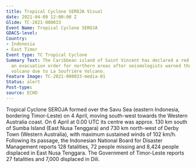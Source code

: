 ```yaml
---
title: Tropical Cyclone SEROJA Visual
date: 2021-04-09 12:00:00 Z
Glide: TC-2021-000033
Event Name: Tropical Cyclone SEROJA
GDACS-level: 
Country:
- Indonesia
- East Timor
Event type: TC Tropical Cyclone
Summary Text: The Caribbean island of Saint Vincent has declared a red alert and issued
  an evacuation order for northern areas after seismologists warned that the La Soufrière
  volcano due to La Soufrière Volcano.
Feature Image: TC-2021-000033-media-01
Status: alert
Post-type: 
source: ECHO
---
```


Tropical Cyclone SEROJA formed over the Savu Sea (eastern Indonesia, bordering Timor-Leste) on 4 April, moving south-west towards the Western Australia coast. On 6 April at 0.00 UTC its centre was approx. 130 km south of Sumba Island (East Nusa Tenggara) and 730 km north-west of Derby Town (Western Australia), with maximum sustained winds of 102 km/h. Following its passage, the Indonesian National Board for Disaster Management reports 128 fatalities, 72 people missing and 8,424 people displaced in East Nusa Tenggara. The Government of Timor-Leste reports 27 fatalities and 7,000 displaced in Dili.
